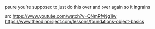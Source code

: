 psure you're supposed to just do this over and over again so it ingrains

src
https://www.youtube.com/watch?v=QNmRfyNg1lw
https://www.theodinproject.com/lessons/foundations-object-basics